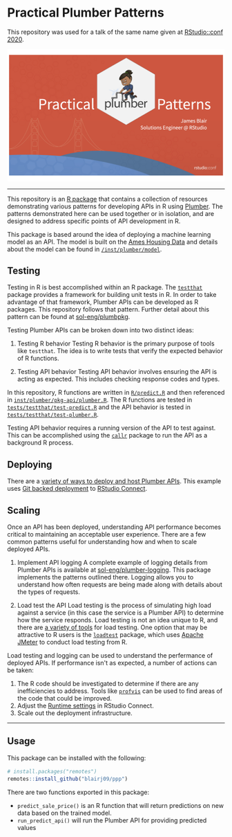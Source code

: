 # Practical Plumber Patterns

This repository was used for a talk of the same name given at [RStudio::conf
2020](https://rstudio.com/conference/).

[![First Slide](slides/front-slide.png)](slides/slides.pdf)

---

This repository is an [R package](http://r-pkgs.had.co.nz/) that contains a
collection of resources demonstrating various patterns for developing APIs in R
using [Plumber](https://www.rplumber.io/). The patterns demonstrated here can be
used together or in isolation, and are designed to address specific points of
API development in R.

This package is based around the idea of deploying a machine learning model as
an API. The model is built on the [Ames Housing
Data](http://jse.amstat.org/v19n3/decock.pdf) and details about the model can be
found in [`/inst/plumber/model`](inst/plumber/model).

## Testing
Testing in R is best accomplished within an R package. The
[`testthat`](https://testthat.r-lib.org/) package provides a framework for
building unit tests in R. In order to take advantage of that framework, Plumber
APIs can be developed as R packages. This repository follows that pattern.
Further detail about this pattern can be found at
[sol-eng/plumbpkg](https://github.com/sol-eng/plumbpkg).

Testing Plumber APIs can be broken down into two distinct ideas:

1. Testing R behavior
Testing R behavior is the primary purpose of tools like `testthat`. The idea is
to write tests that verify the expected behavior of R functions.

2. Testing API behavior
Testing API behavior involves ensuring the API is acting as expected. This
includes checking response codes and types.

In this repository, R functions are written in [`R/predict.R`](R/predict.R) and
then referenced in
[`inst/plumber/pkg-api/plumber.R`](inst/plumber/pkg-api/plumber.R). The R
functions are tested in
[`tests/testthat/test-predict.R`](tests/testthat/test-predict.R) and the API
behavior is tested in
[`tests/testthat/test-plumber.R`](tests/testthat/test-plumber.R).

Testing API behavior requires a running version of the API to test against. This
can be accomplished using the [`callr`](https://callr.r-lib.org/) package to run
the API as a background R process.

## Deploying
There are a [variety of ways to deploy and host Plumber
APIs](https://www.rplumber.io/docs/hosting.html). This example uses [Git backed
deployment](https://docs.rstudio.com/connect/user/git-backed/) to [RStudio
Connect](https://rstudio.com/products/connect/).

## Scaling
Once an API has been deployed, understanding API performance becomes critical to
maintaining an acceptable user experience. There are a few common patterns
useful for understanding how and when to scale deployed APIs.

1. Implement API logging
A complete example of logging details from Plumber APIs is available at
[sol-eng/plumber-logging](https://github.com/sol-eng/plumber-logging). This
package implements the patterns outlined there. Logging allows you to understand
how often requests are being made along with details about the types of
requests.

2. Load test the API
Load testing is the process of simulating high load against a service (in this
case the service is a Plumber API) to determine how the service responds. Load
testing is not an idea unique to R, and there are [a variety of
tools](https://github.com/denji/awesome-http-benchmark) for load testing. One
option that may be attractive to R users is the
[`loadtest`](https://github.com/tmobile/loadtest) package, which uses [Apache
JMeter](http://jmeter.apache.org/) to conduct load testing from R.

Load testing and logging can be used to understand the perfermance of deployed
APIs. If performance isn't as expected, a number of actions can be taken:

1. The R code should be investigated to determine if there are any
inefficiencies to address. Tools like
[`profvis`](https://rstudio.github.io/profvis/) can be used to find areas of the
code that could be improved.
2. Adjust the [Runtime
settings](https://support.rstudio.com/hc/en-us/articles/231874748-Scaling-and-Performance-Tuning-in-RStudio-Connect)
in RStudio Connect.
3. Scale out the deployment infrastructure.

---

## Usage
This package can be installed with the following:

```r
# install.packages("remotes")
remotes::install_github("blairj09/ppp")
```

There are two functions exported in this package:

* `predict_sale_price()` is an R function that will return predictions on new data based on the trained model.
* `run_predict_api()` will run the Plumber API for providing predicted values
